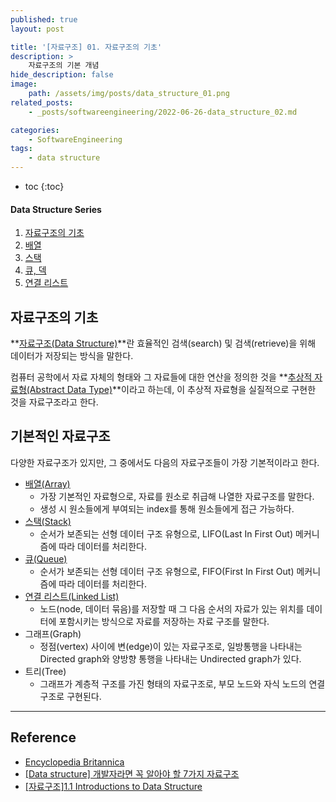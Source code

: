 ```yaml
---
published: true
layout: post

title: '[자료구조] 01. 자료구조의 기초'
description: >
    자료구조의 기본 개념
hide_description: false
image:
    path: /assets/img/posts/data_structure_01.png
related_posts:
    - _posts/softwareengineering/2022-06-26-data_structure_02.md

categories:
    - SoftwareEngineering
tags:
    - data structure
---
```

* toc
{:toc}

<h4>Data Structure Series</h4>
<div class="taxonomy__index">
    <ol class="description">
        <li><a href="/softwareengineering/data_structure_01/">자료구조의 기초</a></li>
        <li><a href="/softwareengineering/data_structure_02/">배열</a></li>
        <li><a href="/softwareengineering/data_structure_03/">스택</a></li>
        <li><a href="/softwareengineering/data_structure_04/">큐, 덱</a></li>
        <li><a href="/softwareengineering/data_structure_05/">연결 리스트</a></li>
    </ol>
</div>

## 자료구조의 기초

**[자료구조(Data Structure)](https://www.britannica.com/technology/data-structure)**란 효율적인 검색(search) 및 검색(retrieve)을 위해 데이터가 저장되는 방식을 말한다.  

컴퓨터 공학에서 자료 자체의 형태와 그 자료들에 대한 연산을 정의한 것을 **[추상적 자료형(Abstract Data Type)](https://en.wikipedia.org/wiki/Abstract_data_type)**이라고 하는데, 이 추상적 자료형을 실질적으로 구현한 것을 자료구조라고 한다.  

## 기본적인 자료구조

다양한 자료구조가 있지만, 그 중에서도 다음의 자료구조들이 가장 기본적이라고 한다.

- [배열(Array)](/softwareengineering/data_structure_02/)
    - 가장 기본적인 자료형으로, 자료를 원소로 취급해 나열한 자료구조를 말한다.
    - 생성 시 원소들에게 부여되는 index를 통해 원소들에게 접근 가능하다.
- [스택(Stack)](/softwareengineering/data_structure_03/)
    - 순서가 보존되는 선형 데이터 구조 유형으로, LIFO(Last In First Out) 메커니즘에 따라 데이터를 처리한다.
- [큐(Queue)](/softwareengineering/data_structure_04/)
    - 순서가 보존되는 선형 데이터 구조 유형으로, FIFO(First In First Out) 메커니즘에 따라 데이터를 처리한다.
- [연결 리스트(Linked List)](/softwareengineering/data_structure_05/)
    - 노드(node, 데이터 묶음)를 저장할 때 그 다음 순서의 자료가 있는 위치를 데이터에 포함시키는 방식으로 자료를 저장하는 자료 구조를 말한다.
- 그래프(Graph)
    - 정점(vertex) 사이에 변(edge)이 있는 자료구조로, 일방통행을 나타내는 Directed graph와 양방향 통행을 나타내는 Undirected graph가 있다.
- 트리(Tree)
    - 그래프가 계층적 구조를 가진 형태의 자료구조로, 부모 노드와 자식 노드의 연결 구조로 구현된다.

---
## Reference
- [Encyclopedia Britannica](https://www.britannica.com/technology/data-structure)
- [[Data structure] 개발자라면 꼭 알아야 할 7가지 자료구조](https://velog.io/@jha0402/Data-structure-%EA%B0%9C%EB%B0%9C%EC%9E%90%EB%9D%BC%EB%A9%B4-%EA%BC%AD-%EC%95%8C%EC%95%84%EC%95%BC-%ED%95%A0-7%EA%B0%80%EC%A7%80-%EC%9E%90%EB%A3%8C%EA%B5%AC%EC%A1%B0#%EB%B0%B0%EC%97%B4-array)
- [[자료구조]1.1 Introductions to Data Structure](https://lizable.github.io/datastructure/Introductions-to-data-structure/)